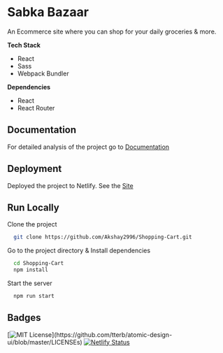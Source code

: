 # Sabka Bazaar

An Ecommerce site where you can shop for your daily groceries & more.

**Tech Stack**
- React
- Sass
- Webpack Bundler

**Dependencies**

- React
- React Router

## Documentation

For detailed analysis of the project go to [Documentation](./Documentation.md)

## Deployment

Deployed the project to Netlify. See the [Site](https://sabkabazaar-shopping.netlify.app/)

## Run Locally

Clone the project

```bash
  git clone https://github.com/Akshay2996/Shopping-Cart.git
```

Go to the project directory & Install dependencies

```bash
  cd Shopping-Cart
  npm install
```

Start the server

```bash
  npm run start
```

## Badges

[![MIT License](https://img.shields.io/apm/l/atomic-design-ui.svg?)](https://github.com/tterb/atomic-design-ui/blob/master/LICENSEs)
[![Netlify Status](https://api.netlify.com/api/v1/badges/05d867f0-a3ea-471c-83db-4df0b82a33f8/deploy-status)](https://app.netlify.com/sites/sabkabazaar-shopping/deploys)
